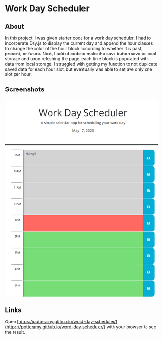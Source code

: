 # Work Day Scheduler
## About
In this project, I was given starter code for a work day scheduler. I had to incorperate Day.js to display the current day and append the hour classes to change the color of the hour block according to whether it is past, present, or future. Next, I added code to make the save button save to local storage and upon refeshing the page, each time block is populated with data from local storage. I struggled with getting my function to not duplicate saved data for each hour slot, but eventually was able to set ave only one slot per hour. 
## Screenshots
![Here is a screenshot of the result page.](./_C__Users_potte_bootcamp_homework_scheduler_index.html.png)
## Links
Open [https://potteramy.github.io/word-day-scheduler/](https://potteramy.github.io/word-day-scheduler/) with your browser to see the result.